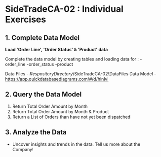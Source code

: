 # SideTradeCA-02 : Individual Exercises 

## 1. Complete Data Model

**Load 'Order Line', 'Order Status' & 'Product' data** 

Complete the data model by creating tables and loading data for :
-order_line
-order_status
-product 

Data Files - $RespositoryDirectory$\SideTradeCA-02\DataFiles
Data Model - https://app.quickdatabasediagrams.com/#/d/hinlvl


## 2. Query the Data Model 

1. Return Total Order Amount by Month 
2. Return Total Order Amount by Month & Product
3. Return a List of Orders than have not yet been dispatched 


## 3. Analyze the Data 

- Uncover insights and trends in the data.  Tell us more about the Company!




